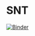 # SNT
[![Binder](https://mybinder.org/badge_logo.svg)](https://mybinder.org/v2/gh/rom1chauviere/SNT.git/master)
